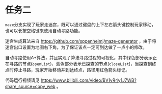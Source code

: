 # 任务二

`maze`分支实现了玩家走迷宫，既可以通过键盘的上下左右箭头键控制玩家移动，也可以长按空格键来使用自动寻路功能。

迷宫生成算法来自 https://github.com/oppenheimj/maze-generator ，由于将迷宫出口设置为地图右下角，为了保证该点一定可到达做了一点小的修改。

自动寻路使用A*算法，并且实现了算法寻路过程的可视化，其中绿色部分表示正在寻路的节点(`openList`)，蓝色部分表示已探查的节点(`closeList`)，当探查到终点时停止寻路，玩家开始移动并到达终点，路径用红色箭头标记。

代码运行视频请见 https://www.bilibili.com/video/BV1vR4y1J7WB?share_source=copy_web 。
